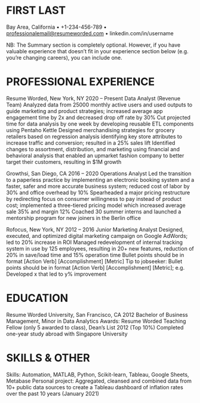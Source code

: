 # FIRST LAST
Bay Area, California • +1-234-456-789 • professionalemail@resumeworded.com • linkedin.com/in/username

NB: The Summary section is completely optional. However, if you have valuable experience that doesn’t fit in your experience section below (e.g. you’re changing careers), you can include one.

# PROFESSIONAL EXPERIENCE
Resume Worded, New York, NY	2020 – Present
Data Analyst (Revenue Team)
Analyzed data from 25000 monthly active users and used outputs to guide marketing and product strategies; increased average app engagement time by 2x and decreased drop off rate by 30%
Cut projected time for data analysis by one week by developing reusable ETL components using Pentaho Kettle 
Designed merchandising strategies for grocery retailers based on regression analysis identifying key store attributes to increase traffic and conversion; resulted in a 25% sales lift 
Identified changes to assortment, distribution, and marketing using financial and behavioral analysis that enabled an upmarket fashion company to better target their customers, resulting in $1M growth

Growthsi, San Diego, CA	2016 – 2020
Operations Analyst
Led the transition to a paperless practice by implementing an electronic booking system and a faster, safer and more accurate business system; reduced cost of labor by 30% and office overhead by 10%
Spearheaded a major pricing restructure by redirecting focus on consumer willingness to pay instead of product cost; implemented a three-tiered pricing model which increased average sale 35% and margin 12%
Coached 30 summer interns and launched a mentorship program for new joiners in the Berlin office

Rofocus, New York, NY	2012 – 2016
Junior Marketing Analyst
Designed, executed, and optimized digital marketing campaign on Google AdWords; led to 20% increase in ROI 
Managed redevelopment of internal tracking system in use by 125 employees, resulting in 20+ new features, reduction of 20% in save/load time and 15% operation time
Bullet points should be in format [Action Verb] [Accomplishment] [Metric]
Tip to jobseeker: Bullet points should be in format [Action Verb] [Accomplishment] [Metric]; e.g. Developed x that led to y% improvement

# EDUCATION
Resume Worded University, San Francisco, CA	2012
Bachelor of Business Management, Minor in Data Analytics
Awards: Resume Worded Teaching Fellow (only 5 awarded to class), Dean’s List 2012 (Top 10%)
Completed one-year study abroad with Singapore University

# SKILLS & OTHER
Skills: Automation, MATLAB, Python, Scikit-learn, Tableau, Google Sheets, Metabase
Personal project: Aggregated, cleansed and combined data from 10+ public data sources to create a Tableau dashboard of inflation rates over the past 10 years (January 2021)


